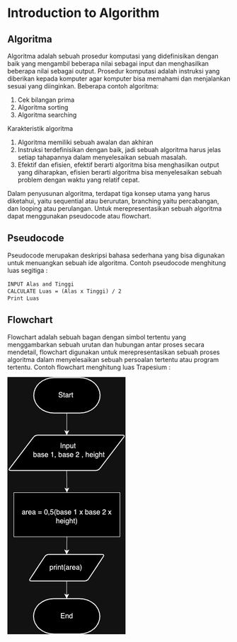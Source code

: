 # Introduction to Algorithm

## Algoritma

Algoritma adalah sebuah prosedur komputasi yang didefinisikan dengan baik yang mengambil beberapa nilai sebagai input dan menghasilkan beberapa nilai sebagai output. Prosedur komputasi adalah instruksi yang diberikan kepada komputer agar komputer bisa memahami dan menjalankan sesuai yang diinginkan. Beberapa contoh algoritma:

1. Cek bilangan prima
2. Algoritma sorting
3. Algoritma searching

Karakteristik algoritma

1. Algoritma memiliki sebuah awalan dan akhiran
2. Instruksi terdefinisikan dengan baik, jadi sebuah algoritma harus jelas setiap tahapannya dalam menyelesaikan sebuah masalah.
3. Efektif dan efisien, efektif berarti algoritma bisa menghasilkan output yang diharapkan, efisien berarti algoritma bisa menyelesaikan sebuah problem dengan waktu yang relatif cepat.

Dalam penyusunan algoritma, terdapat tiga konsep utama yang harus diketahui, yaitu sequential atau berurutan, branching yaitu percabangan, dan looping atau perulangan. Untuk merepresentasikan sebuah algoritma dapat menggunakan pseudocode atau flowchart.

## Pseudocode

Pseudocode merupakan deskripsi bahasa sederhana yang bisa digunakan untuk menuangkan sebuah ide algoritma. Contoh pseudocode menghitung luas segitiga :

```
INPUT Alas and Tinggi
CALCULATE Luas = (Alas x Tinggi) / 2
Print Luas
```

## Flowchart

Flowchart adalah sebuah bagan dengan simbol tertentu yang menggambarkan sebuah urutan dan hubungan antar proses secara mendetail, flowchart digunakan untuk merepresentasikan sebuah proses algoritma dalam menyelesaikan sebuah persoalan tertentu atau program tertentu. Contoh flowchart menghitung luas Trapesium :

![Contoh Flowchart](screenshoots/Balok.jpg)
